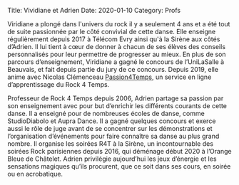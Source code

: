 Title: Vividiane et Adrien 
Date: 2020-01-10
Category: Profs 

Viridiane a plongé dans l'univers du rock il y a seulement 4 ans et a été tout de suite passionnée par le côté convivial de cette danse. Elle enseigne régulièrement depuis 2017 à Télécom Evry ainsi qu'à la Sirène aux côtés d’Adrien. Il lui tient à cœur de donner à chacun de ses élèves des conseils personnalisés pour leur permettre de progresser au mieux. En plus de son parcours d’enseignement, Viridiane a gagné le concours de l’UniLaSalle à Beauvais, et fait depuis partie du jury de ce concours. 
Depuis 2019, elle anime avec Nicolas Clémenceau [Passion4Temps](www.passion4temps.com), un service en ligne d’apprentissage du Rock 4 Temps.

Professeur de Rock 4 Temps depuis 2006, Adrien partage sa passion par son enseignement avec pour but d’enrichir les différents courants de cette danse. Il a enseigné pour de nombreuses écoles de danse, comme StudioDiabolo et Aupra Dance. Il a gagné quelques concours et exerce aussi le rôle de juge avant de se concentrer sur les démonstrations et l’organisation d’événements pour faire connaître sa danse au plus grand nombre. Il organise les soirées R4T à la Sirène, un incontournable des soirées Rock parisiennes depuis 2016, qui déménage début 2020 à l’Orange Bleue de Châtelet. Adrien privilégie aujourd’hui les jeux d’énergie et les sensations magiques qu’ils  procurent, que ce soit dans ses cours, en soirée ou en acrobatique.
